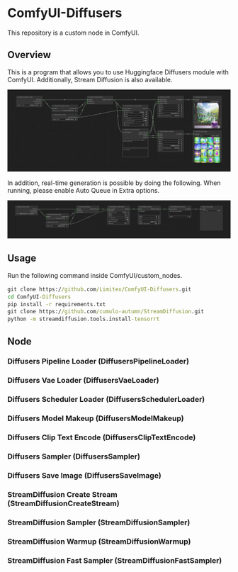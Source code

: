 # ComfyUI-Diffusers

This repository is a custom node in ComfyUI.

## Overview

This is a program that allows you to use Huggingface Diffusers module with ComfyUI. Additionally, Stream Diffusion is also available.

![Workflow](img/workflow.png)

In addition, real-time generation is possible by doing the following.
When running, please enable Auto Queue in Extra options.

![Workflow2](img/workflow2.png)

## Usage

Run the following command inside ComfyUI/custom_nodes.

```cmd
git clone https://github.com/Limitex/ComfyUI-Diffusers.git
cd ComfyUI-Diffusers
pip install -r requirements.txt
git clone https://github.com/cumulo-autumn/StreamDiffusion.git
python -m streamdiffusion.tools.install-tensorrt
```

## Node

### Diffusers Pipeline Loader (DiffusersPipelineLoader)

### Diffusers Vae Loader (DiffusersVaeLoader)

### Diffusers Scheduler Loader (DiffusersSchedulerLoader)

### Diffusers Model Makeup (DiffusersModelMakeup)

### Diffusers Clip Text Encode (DiffusersClipTextEncode)

### Diffusers Sampler (DiffusersSampler)

### Diffusers Save Image (DiffusersSaveImage)

### StreamDiffusion Create Stream (StreamDiffusionCreateStream)

### StreamDiffusion Sampler (StreamDiffusionSampler)

### StreamDiffusion Warmup (StreamDiffusionWarmup)

### StreamDiffusion Fast Sampler (StreamDiffusionFastSampler)
